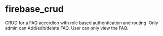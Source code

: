 # firebase_crud
CRUD for a FAQ accordion with role based authentication and routing.  Only admin can Add/edit/delete FAQ. User can only view the FAQ.
